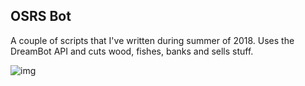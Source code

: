 ## OSRS Bot

A couple of scripts that I've written during summer of 2018.
Uses the DreamBot API and cuts wood, fishes, banks and sells stuff.

![img](https://user-images.githubusercontent.com/35408621/51379789-79777300-1acd-11e9-8a61-945ae930fdb0.png)